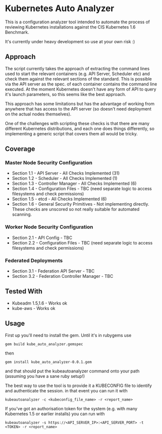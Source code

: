 # Kubernetes Auto Analyzer

This is a configuration analyzer tool intended to automate the process of reviewing Kubernetes installations against the CIS Kubernetes 1.6 Benchmark.

It's currently under heavy development so use at your own risk :)

## Approach

The script currently takes the approach of extracting the command lines used to start the relevant containers (e.g. API Server, Scheduler etc) and check them against the relevant sections of the standard.  This is possible via the API server as the spec. of each container contains the command line executed.  At the moment Kubernetes doesn't have any form of API to query it's launch parameters, so this seems like the best approach.

This approach has some limitations but has the advantage of working from anywhere that has access to the API server (so doesn't need deployment on the actual nodes themselves).

One of the challenges with scripting these checks is that there are many different Kubernetes distributions, and each one does things differently, so implementing a generic script that covers them all would be tricky.

## Coverage

### Master Node Security Configuration

 - Section 1.1 - API Server - All Checks Implemented (31)
 - Section 1.2 - Scheduler - All Checks Implemented (1)
 - Section 1.3 - Controller Manager - All Checks Implemented (6)
 - Section 1.4 - Configuration Files - TBC (need separate logic to access filesystems and check permissions)
 - Section 1.5 - etcd - All Checks Implemented (6)
 - Section 1.6 - General Security Primitives - Not implementing directly.  These checks are unscored so not really suitable for automated scanning.

### Worker Node Security Configuration

 - Section 2.1 - API Config - TBC
 - Section 2.2 - Configuration Files - TBC (need separate logic to access filesystems and check permissions)

### Federated Deployments

 - Section 3.1 - Federation API Server - TBC
 - Section 3.2 - Federation Controller Manager - TBC


## Tested With

 - Kubeadm 1.5,1.6 - Works ok  
 - kube-aws - Works ok

## Usage

First up you'll need to install the gem.  Until it's in rubygems use

`gem build kube_auto_analyzer.gemspec`

then

`gem install kube_auto_analyzer-0.0.1.gem`

and that should put the kubeautoanalyzer command onto your path (assuming you have a sane ruby setup!)

The best way to use the tool is to provide it a KUBECONFIG file to identify and authenticate the session.  in that event you can run it with

`kubeautoanalyzer -c <kubeconfig_file_name> -r <report_name>`

If you've got an authorisation token for the system (e.g. with many Kubernetes 1.5 or earlier installs) you can run with

`kubeautoanalyzer -s https://<API_SERVER_IP>:<API_SERVER_PORT> -t <TOKEN> -r <report_name>`


